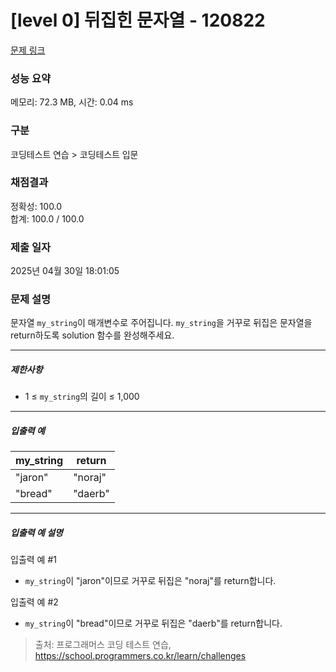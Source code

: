 # [level 0] 뒤집힌 문자열 - 120822 

[문제 링크](https://school.programmers.co.kr/learn/courses/30/lessons/120822) 

### 성능 요약

메모리: 72.3 MB, 시간: 0.04 ms

### 구분

코딩테스트 연습 > 코딩테스트 입문

### 채점결과

정확성: 100.0<br/>합계: 100.0 / 100.0

### 제출 일자

2025년 04월 30일 18:01:05

### 문제 설명

<p>문자열 <code>my_string</code>이 매개변수로 주어집니다. <code>my_string</code>을 거꾸로 뒤집은 문자열을 return하도록 solution 함수를 완성해주세요.</p>

<hr>

<h5>제한사항</h5>

<ul>
<li>1 ≤ <code>my_string</code>의 길이 ≤ 1,000</li>
</ul>

<hr>

<h5>입출력 예</h5>
<table class="table">
        <thead><tr>
<th>my_string</th>
<th>return</th>
</tr>
</thead>
        <tbody><tr>
<td>"jaron"</td>
<td>"noraj"</td>
</tr>
<tr>
<td>"bread"</td>
<td>"daerb"</td>
</tr>
</tbody>
      </table>
<hr>

<h5>입출력 예 설명</h5>

<p>입출력 예 #1</p>

<ul>
<li><code>my_string</code>이 "jaron"이므로 거꾸로 뒤집은 "noraj"를 return합니다.</li>
</ul>

<p>입출력 예 #2</p>

<ul>
<li><code>my_string</code>이 "bread"이므로 거꾸로 뒤집은 "daerb"를 return합니다.</li>
</ul>


> 출처: 프로그래머스 코딩 테스트 연습, https://school.programmers.co.kr/learn/challenges
